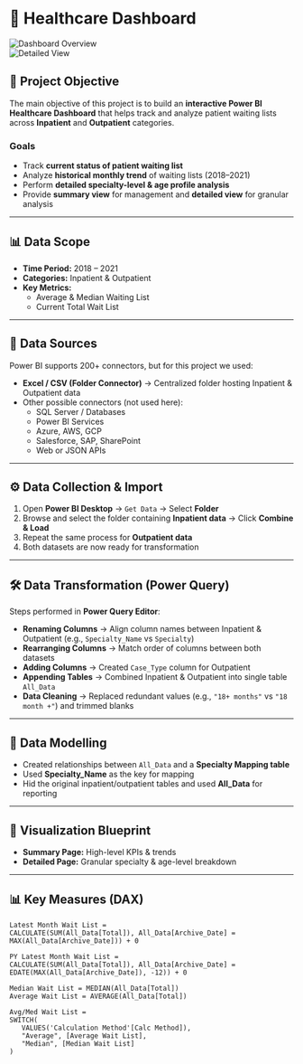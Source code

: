 # 🏥 Healthcare Dashboard

![Dashboard Overview]([image1.PNG](https://github.com/sourav1174/Healthcare-Dashboard/blob/main/images/image1.PNG))  
![Detailed View]([image2.PNG](https://github.com/sourav1174/Healthcare-Dashboard/blob/main/images/image2.PNG))  

## 📌 Project Objective
The main objective of this project is to build an **interactive Power BI Healthcare Dashboard** that helps track and analyze patient waiting lists across **Inpatient** and **Outpatient** categories.  

### Goals
- Track **current status of patient waiting list**
- Analyze **historical monthly trend** of waiting lists (2018–2021)
- Perform **detailed specialty-level & age profile analysis**
- Provide **summary view** for management and **detailed view** for granular analysis

---

## 📊 Data Scope
- **Time Period:** 2018 – 2021  
- **Categories:** Inpatient & Outpatient  
- **Key Metrics:**
  - Average & Median Waiting List
  - Current Total Wait List

---

## 🔗 Data Sources
Power BI supports 200+ connectors, but for this project we used:  

- **Excel / CSV (Folder Connector)** → Centralized folder hosting Inpatient & Outpatient data  
- Other possible connectors (not used here):  
  - SQL Server / Databases  
  - Power BI Services  
  - Azure, AWS, GCP  
  - Salesforce, SAP, SharePoint  
  - Web or JSON APIs  

---

## ⚙️ Data Collection & Import
1. Open **Power BI Desktop** → `Get Data` → Select **Folder**  
2. Browse and select the folder containing **Inpatient data** → Click **Combine & Load**  
3. Repeat the same process for **Outpatient data**  
4. Both datasets are now ready for transformation  

---

## 🛠️ Data Transformation (Power Query)
Steps performed in **Power Query Editor**:
- **Renaming Columns** → Align column names between Inpatient & Outpatient (e.g., `Specialty_Name` vs `Specialty`)  
- **Rearranging Columns** → Match order of columns between both datasets  
- **Adding Columns** → Created `Case_Type` column for Outpatient  
- **Appending Tables** → Combined Inpatient & Outpatient into single table `All_Data`  
- **Data Cleaning** → Replaced redundant values (e.g., `"18+ months"` vs `"18 month +"`) and trimmed blanks  

---

## 📐 Data Modelling
- Created relationships between `All_Data` and a **Specialty Mapping table**  
- Used **Specialty_Name** as the key for mapping  
- Hid the original inpatient/outpatient tables and used **All_Data** for reporting  

---

## 🎨 Visualization Blueprint
- **Summary Page:** High-level KPIs & trends  
- **Detailed Page:** Granular specialty & age-level breakdown  

---

## 📊 Key Measures (DAX)
```DAX
Latest Month Wait List =
CALCULATE(SUM(All_Data[Total]), All_Data[Archive_Date] = MAX(All_Data[Archive_Date])) + 0

PY Latest Month Wait List =
CALCULATE(SUM(All_Data[Total]), All_Data[Archive_Date] = EDATE(MAX(All_Data[Archive_Date]), -12)) + 0

Median Wait List = MEDIAN(All_Data[Total])
Average Wait List = AVERAGE(All_Data[Total])

Avg/Med Wait List =
SWITCH(
   VALUES('Calculation Method'[Calc Method]),
   "Average", [Average Wait List],
   "Median", [Median Wait List]
)
